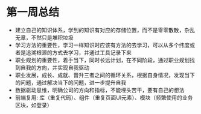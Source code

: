 # 第一周总结

* 建立自己的知识体系，学到的知识有对应的存储位置，而不是零零散散，杂乱无章，不然只是堆积垃圾
* 学习方法的重要性，学习一样知识时应该有方法的去学习，可以从多个纬度或者是追溯根源的方式去学习，并通过工具记录下来
* 职业规划的重要性，着手当下，同时长远计划，在不同阶段，通过职业规划找到自我的方向，并实现自我驱动
* 职业发展，成长、成就、晋升三者之间的循环关系，根据自身情况，发现当下的问题，通过解决当下的问题，进一步提升自我
* 数据驱动思维，明确公司的方向和指标，不能埋头苦干，要有自己的想法
* 前端复用: 库（重复代码）、组件（重复页面UI元素）、模块（频繁使用的业务区块，如登录）

